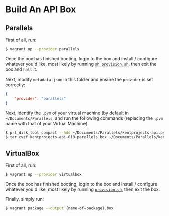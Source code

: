 # Build An API Box

## Parallels

First of all, run:

```sh
$ vagrant up --provider parallels
```

Once the box has finished booting, login to the box and install / configure whatever you'd like, most likely by running
[`sh provision.sh`](./provision.sh), then exit the box and `halt` it.

Next, modify `metadata.json` in this folder and ensure the `provider` is set correctly:

```json
{
	"provider": "parallels"
}
```

Next, identify the `.pvm` of your virtual machine (by default in `~/Documents/Parallels`, and run the following commands
(replacing the `.pvm` name with that of your Virtual Machine).

```sh
$ prl_disk_tool compact --hdd ~/Documents/Parallels/kentprojects-api.pvm/harddisk.hdd
$ tar cvzf kentprojects-api-010-parallels.box ~/Documents/Parallels/kentprojects-api.pvm ./metadata.json
```

## VirtualBox

First of all, run:

```sh
$ vagrant up --provider virtualbox
```

Once the box has finished booting, login to the box and install / configure whatever you'd like, most likely by running [`provision.sh`](./provision.sh), then exit the box.

Finally, simply run:

```sh
$ vagrant package --output {name-of-package}.box
```

